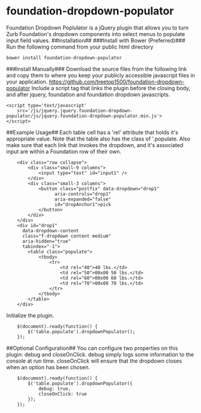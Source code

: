 # foundation-dropdown-populator
Foundation Dropdown Poplulator is a jQuery plugin that allows you to turn Zurb Foundation's dropdown components into select menus to populate input field values.
##Installation##
###Install with Bower (Preferred)###
Run the following command from your public html directory
```
bower install foundation-dropdown-populator
```
###Install Manually###
Download the source files from the following link and copy them to where you keep your publicly accessible javascript files in your application.
https://github.com/treetop1500/foundation-dropdown-populator
Include a script tag that links the plugin before the closing body, and after jquery, foundation and foundation dropdown javascripts.
```
<script type='text/javascript' 
    src='/js/jquery.jquery.foundation-dropdown-populator/js/jquery.foundation-dropdown-populator.min.js'>
</script>
```
##Example Usage##
Each table cell has a 'rel' attribute that holds it's appropriate value. Note that the table also has the class of '.populate. Also make sure that each link that invokes the dropdown, and it's associated input are within a Foundation row of their own.
```
    <div class="row collapse">
        <div class="small-9 columns">
            <input type="text" id="input1" />
        </div>
        <div class="small-3 columns">
            <button class="postfix" data-dropdown="drop1"
                  aria-controls="drop1"
                  aria-expanded="false"
                  id="dropAnchor1">pick
            </button>
        </div>
    </div>
    <div id="drop1"
      data-dropdown-content
      class="f-dropdown content medium"
      aria-hidden="true"
      tabindex="-1">
        <table class="populate">
            <tbody>
                <tr>
                    <td rel="40">40 lbs.</td>
                    <td rel="50">00x00 50 lbs.</td>
                    <td rel="60">00x00 60 lbs.</td>
                    <td rel="70">00x00 70 lbs.</td>
                </tr>
            </tbody>
        </table>
    </div>
```
Initialize the plugin.
```
    $(document).ready(function() {
        $('table.populate').dropdownPopulator();
    });
```

##Optional Configuration##
You can configure two properties on this plugin: debug and closeOnClick.  debug simply logs some information to the console at run time. closeOnClick will ensure that the dropdown closes when an option has been chosen.
```
    $(document).ready(function() {
        $('table.populate').dropdownPopulator({
            debug: true,
            closeOnClick: true
        });
    });
```
